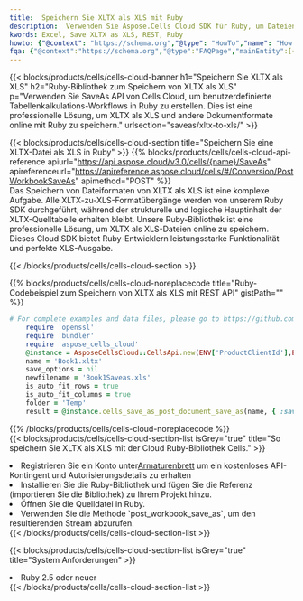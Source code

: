 ```yaml
---
title:  Speichern Sie XLTX als XLS mit Ruby
description:  Verwenden Sie Aspose.Cells Cloud SDK für Ruby, um Dateien im XLTX-Format als Dateien im XLS-Format zu speichern.
kwords: Excel, Save XLTX as XLS, REST, Ruby
howto: {"@context": "https://schema.org","@type": "HowTo","name": "How to save XLTX as XLS using the Cells Cloud Ruby library.","description": "How to save XLTX as XLS using the Cells Cloud Ruby library.","image": {"@type": "ImageObject"},"url": "/ruby/saveas/xltx-to-xls/","step": [{ "@type": "HowToStep","name": "How to save XLTX as XLS using the Cells Cloud Ruby library. step 1", "image": {"@type": "ImageObject",},"url": "/ruby/saveas/xltx-to-xls/","text": "Register an account at <a href='https://dashboard.aspose.cloud/'>Dashboard</a> to get free API quota & authorization details",},{ "@type": "HowToStep","name": "How to save XLTX as XLS using the Cells Cloud Ruby library. step 1", "image": {"@type": "ImageObject",},"url": "/ruby/saveas/xltx-to-xls/","text": "Install Ruby library and add the reference (import the library) to your project.",},{ "@type": "HowToStep","name": "How to save XLTX as XLS using the Cells Cloud Ruby library. step 1", "image": {"@type": "ImageObject",},"url": "/ruby/saveas/xltx-to-xls/","text": "Open the source file in Ruby.",},{ "@type": "HowToStep","name": "How to save XLTX as XLS using the Cells Cloud Ruby library. step 1", "image": {"@type": "ImageObject",},"url": "/ruby/saveas/xltx-to-xls/","text": "Use the `post_workbook_save_as` method to retrieve the resulting stream.",}, ],"supply": {"@type": "HowToSupply","name": "document"},"tool": [{"@type": "HowToTool","name": "RubyMine, Visual Studio Code, Aptana Studio, NetBeans"},{"@type": "HowToTool","name": "Aspose Cells"}],"totalTime": "PT6M"}
fqa: {"@context":"https://schema.org","@type":"FAQPage","mainEntity":[{"@type":"Question","name":"Why save file as other formats file in C# using REST API?","acceptedAnswer":{"@type":"Answer","text":"Documents are encoded in many ways, and some files may be incompatible with the software you use. To open and read such files, just save them as appropriate file formats.<br/><ol><li>Install .NET SDK and add the reference (import the library) to your project.</li><li>Open the source file in C# using REST API.</li><li>Call the PostWorkbookSaveAsRequest() method, passing an output filename with required extension.</li><li>Get the result of save as a separate file.</li></ol>"}},{"@type":"Question","name":"What file formats can I save as with your C# library?","acceptedAnswer":{"@type":"Answer","text":"We support a variety of file formats for conversion using .NET library, including XLSX, Excel, xls , PDF, CSV, HTML, Markdown, XML, PNG, JPG, TIFF, Json, TXT and many more."}},{"@type":"Question","name":"What is the maximum allowed file size for conversion using this .NET library?","acceptedAnswer":{"@type":"Answer","text":"There are no file size limits for format conversions using .NET library."}}]}
---
```

{{< blocks/products/cells/cells-cloud-banner h1="Speichern Sie XLTX als XLS" h2="Ruby-Bibliothek zum Speichern von XLTX als XLS" p="Verwenden Sie SaveAs API von Cells Cloud, um benutzerdefinierte Tabellenkalkulations-Workflows in Ruby zu erstellen. Dies ist eine professionelle Lösung, um XLTX als XLS und andere Dokumentformate online mit Ruby zu speichern." urlsection="saveas/xltx-to-xls/" >}}

{{< blocks/products/cells/cells-cloud-section title="Speichern Sie eine XLTX-Datei als XLS in Ruby" >}}
{{% blocks/products/cells/cells-cloud-api-reference apiurl="https://api.aspose.cloud/v3.0/cells/{name}/SaveAs" apireferenceurl="https://apireference.aspose.cloud/cells/#/Conversion/PostWorkbookSaveAs" apimethod="POST" %}}
<br/>
Das Speichern von Dateiformaten von XLTX als XLS ist eine komplexe Aufgabe. Alle XLTX-zu-XLS-Formatübergänge werden von unserem Ruby SDK durchgeführt, während der strukturelle und logische Hauptinhalt der XLTX-Quelltabelle erhalten bleibt. Unsere Ruby-Bibliothek ist eine professionelle Lösung, um XLTX als XLS-Dateien online zu speichern. Dieses Cloud SDK bietet Ruby-Entwicklern leistungsstarke Funktionalität und perfekte XLS-Ausgabe.

{{< /blocks/products/cells/cells-cloud-section >}}

{{% blocks/products/cells/cells-cloud-noreplacecode title="Ruby-Codebeispiel zum Speichern von XLTX als XLS mit REST API" gistPath="" %}}
  
```ruby
# For complete examples and data files, please go to https://github.com/aspose-cells-cloud/aspose-cells-cloud-ruby/
    require 'openssl'
    require 'bundler'
    require 'aspose_cells_cloud'
    @instance = AsposeCellsCloud::CellsApi.new(ENV['ProductClientId'],ENV['ProductClientSecret'])
    name = 'Book1.xltx'
    save_options = nil
    newfilename = 'Book1Saveas.xls'
    is_auto_fit_rows = true
    is_auto_fit_columns = true
    folder = 'Temp'
    result = @instance.cells_save_as_post_document_save_as(name, { :save_options=>save_options, :newfilename=>(folder+"/"+newfilename), :is_auto_fit_rows=>is_auto_fit_rows, :is_auto_fit_columns=>is_auto_fit_columns, :folder=>folder})
```
  
{{% /blocks/products/cells/cells-cloud-noreplacecode %}}
<br/>
{{< blocks/products/cells/cells-cloud-section-list isGrey="true" title="So speichern Sie XLTX als XLS mit der Cloud Ruby-Bibliothek Cells." >}}
<li> Registrieren Sie ein Konto unter<a href="https://dashboard.aspose.cloud/">Armaturenbrett</a> um ein kostenloses API-Kontingent und Autorisierungsdetails zu erhalten</li>
<li>Installieren Sie die Ruby-Bibliothek und fügen Sie die Referenz (importieren Sie die Bibliothek) zu Ihrem Projekt hinzu.</li>
<li>Öffnen Sie die Quelldatei in Ruby.</li>
<li>Verwenden Sie die Methode `post_workbook_save_as`, um den resultierenden Stream abzurufen.</li>
{{< /blocks/products/cells/cells-cloud-section-list >}}

{{< blocks/products/cells/cells-cloud-section-list isGrey="true" title="System Anforderungen" >}}
<li>Ruby 2.5 oder neuer</li>
{{< /blocks/products/cells/cells-cloud-section-list >}}

